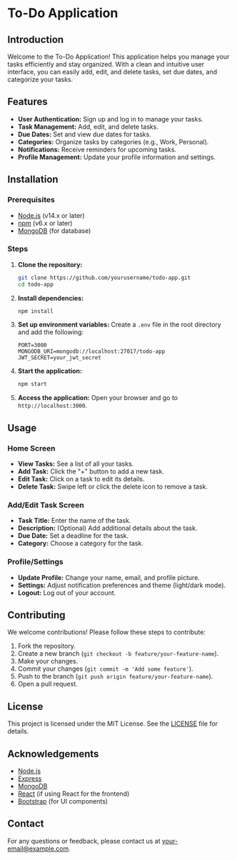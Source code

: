 # To-Do Application

## Introduction

Welcome to the To-Do Application! This application helps you manage your tasks efficiently and stay organized. With a clean and intuitive user interface, you can easily add, edit, and delete tasks, set due dates, and categorize your tasks.

## Features

- **User Authentication:** Sign up and log in to manage your tasks.
- **Task Management:** Add, edit, and delete tasks.
- **Due Dates:** Set and view due dates for tasks.
- **Categories:** Organize tasks by categories (e.g., Work, Personal).
- **Notifications:** Receive reminders for upcoming tasks.
- **Profile Management:** Update your profile information and settings.

## Installation

### Prerequisites

- [Node.js](https://nodejs.org/) (v14.x or later)
- [npm](https://www.npmjs.com/) (v6.x or later)
- [MongoDB](https://www.mongodb.com/) (for database)

### Steps

1. **Clone the repository:**
    ```bash
    git clone https://github.com/yourusername/todo-app.git
    cd todo-app
    ```

2. **Install dependencies:**
    ```bash
    npm install
    ```

3. **Set up environment variables:**
    Create a `.env` file in the root directory and add the following:
    ```plaintext
    PORT=3000
    MONGODB_URI=mongodb://localhost:27017/todo-app
    JWT_SECRET=your_jwt_secret
    ```

4. **Start the application:**
    ```bash
    npm start
    ```

5. **Access the application:**
    Open your browser and go to `http://localhost:3000`.

## Usage

### Home Screen

- **View Tasks:** See a list of all your tasks.
- **Add Task:** Click the "+" button to add a new task.
- **Edit Task:** Click on a task to edit its details.
- **Delete Task:** Swipe left or click the delete icon to remove a task.

### Add/Edit Task Screen

- **Task Title:** Enter the name of the task.
- **Description:** (Optional) Add additional details about the task.
- **Due Date:** Set a deadline for the task.
- **Category:** Choose a category for the task.

### Profile/Settings

- **Update Profile:** Change your name, email, and profile picture.
- **Settings:** Adjust notification preferences and theme (light/dark mode).
- **Logout:** Log out of your account.

## Contributing

We welcome contributions! Please follow these steps to contribute:

1. Fork the repository.
2. Create a new branch (`git checkout -b feature/your-feature-name`).
3. Make your changes.
4. Commit your changes (`git commit -m 'Add some feature'`).
5. Push to the branch (`git push origin feature/your-feature-name`).
6. Open a pull request.

## License

This project is licensed under the MIT License. See the [LICENSE](LICENSE) file for details.

## Acknowledgements

- [Node.js](https://nodejs.org/)
- [Express](https://expressjs.com/)
- [MongoDB](https://www.mongodb.com/)
- [React](https://reactjs.org/) (if using React for the frontend)
- [Bootstrap](https://getbootstrap.com/) (for UI components)

## Contact

For any questions or feedback, please contact us at [your-email@example.com](mailto:your-email@example.com).

